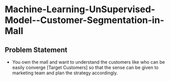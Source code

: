 # Machine-Learning-UnSupervised-Model--Customer-Segmentation-in-Mall
## Problem Statement
- You own the mall and want to understand the customers like who can be easily converge [Target Customers] so that the sense can be given to marketing team and plan the strategy accordingly.
